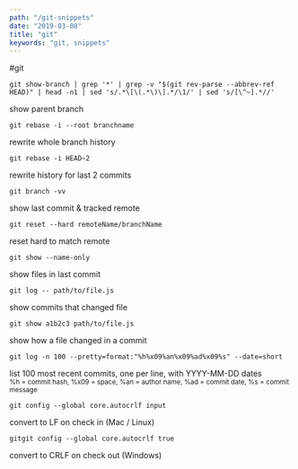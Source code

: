 ```yaml
---
path: "/git-snippets"
date: "2019-03-08"
title: "git"
keywords: "git, snippets"
---
```


#git


```git
git show-branch | grep '*' | grep -v "$(git rev-parse --abbrev-ref HEAD)" | head -n1 | sed 's/.*\[\(.*\)\].*/\1/' | sed 's/[\^~].*//'
```
show parent branch


```git
git rebase -i --root branchname
```
rewrite whole branch history


```git
git rebase -i HEAD~2
```
rewrite history for last 2 commits


```git
git branch -vv
```
show last commit & tracked remote


```git
git reset --hard remoteName/branchName
```
reset hard to match remote


```git
git show --name-only
```
show files in last commit


```git
git log -- path/to/file.js
```
show commits that changed file


```git
git show a1b2c3 path/to/file.js
```
show how a file changed in a commit


```git
git log -n 100 --pretty=format:"%h%x09%an%x09%ad%x09%s" --date=short
```
list 100 most recent commits, one per line, with YYYY-MM-DD dates
<br><small>%h = commit hash, %x09 = space, %an = author name, %ad = commit date, %s = commit message</small>


```git
git config --global core.autocrlf input
```
convert to LF on check in (Mac / Linux)


```
gitgit config --global core.autocrlf true
```
convert to CRLF on check out (Windows)